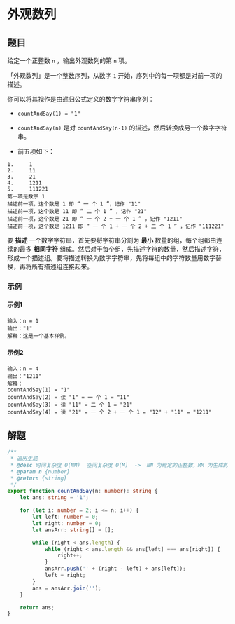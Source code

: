 # 外观数列
## 题目
给定一个正整数 `n` ，输出外观数列的第 `n` 项。

「外观数列」是一个整数序列，从数字 `1` 开始，序列中的每一项都是对前一项的描述。

你可以将其视作是由递归公式定义的数字字符串序列：

- `countAndSay(1) = "1"`
- `countAndSay(n)` 是对 `countAndSay(n-1)` 的描述，然后转换成另一个数字字符串。

- 前五项如下：

```
1.     1
2.     11
3.     21
4.     1211
5.     111221
第一项是数字 1 
描述前一项，这个数是 1 即 “ 一 个 1 ”，记作 "11"
描述前一项，这个数是 11 即 “ 二 个 1 ” ，记作 "21"
描述前一项，这个数是 21 即 “ 一 个 2 + 一 个 1 ” ，记作 "1211"
描述前一项，这个数是 1211 即 “ 一 个 1 + 一 个 2 + 二 个 1 ” ，记作 "111221"
```
要 **描述** 一个数字字符串，首先要将字符串分割为 **最小** 数量的组，每个组都由连续的最多 **相同字符** 组成。然后对于每个组，先描述字符的数量，然后描述字符，形成一个描述组。要将描述转换为数字字符串，先将每组中的字符数量用数字替换，再将所有描述组连接起来。

### 示例

#### 示例1
```
输入：n = 1
输出："1"
解释：这是一个基本样例。
```

#### 示例2
```
输入：n = 4
输出："1211"
解释：
countAndSay(1) = "1"
countAndSay(2) = 读 "1" = 一 个 1 = "11"
countAndSay(3) = 读 "11" = 二 个 1 = "21"
countAndSay(4) = 读 "21" = 一 个 2 + 一 个 1 = "12" + "11" = "1211"
```

## 解题
```typescript
/**
 * 遍历生成
 * @desc 时间复杂度 O(NM)  空间复杂度 O(M)  ->  NN 为给定的正整数，MM 为生成的字符串中的最大长度
 * @param n {number}
 * @return {string}
 */
export function countAndSay(n: number): string {
    let ans: string = '1';

    for (let i: number = 2; i <= n; i++) {
        let left: number = 0;
        let right: number = 0;
        let ansArr: string[] = [];

        while (right < ans.length) {
            while (right < ans.length && ans[left] === ans[right]) {
                right++;
            }
            ansArr.push('' + (right - left) + ans[left]);
            left = right;
        }
        ans = ansArr.join('');
    }

    return ans;
}
```